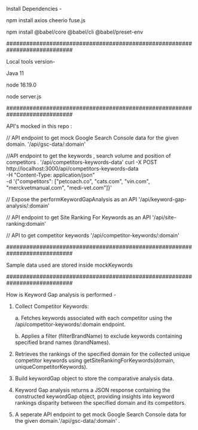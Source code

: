 
Install Dependencies - 

npm install axios cheerio fuse.js

npm install @babel/core @babel/cli @babel/preset-env

############################################################################


Local tools version- 

Java 11

node 16.19.0

node server.js

############################################################################



API's mocked in this repo : 

// API endpoint to get mock Google Search Console data for the given domain.
'/api/gsc-data/:domain'

//API endpoint to get the keywords , search volume and position of competitors .
'/api/competitors-keywords-data'
curl -X POST http://localhost:3000/api/competitors-keywords-data \
    -H "Content-Type: application/json" \
    -d '{"competitors": ["petcoach.co", "cats.com", "vin.com", "merckvetmanual.com", "medi-vet.com"]}'

// Expose the performKeywordGapAnalysis as an API
'/api/keyword-gap-analysis/:domain'


// API endpoint to get Site Ranking For Keywords as an API
'/api/site-ranking:domain'


//  API to get competitor keywords
'/api/competitor-keywords/:domain'

############################################################################



Sample data used are stored inside mockKeywords

############################################################################



How is Keyword Gap analysis is performed - 

1. Collect Competitor Keywords:
   
   a. Fetches keywords associated with each competitor using the /api/competitor-keywords/:domain endpoint.
   
   b. Applies a filter (filterBrandName) to exclude keywords containing specified brand names (brandNames).
3. Retrieves the rankings of the specified domain for the collected unique competitor keywords using getSiteRankingForKeywords(domain, uniqueCompetitorKeywords).
4. Build keywordGap object to store the comparative analysis data.
5. Keyword Gap analysis returns a JSON response containing the constructed keywordGap object, providing insights into keyword rankings disparity between the specified domain and its competitors. 
6. A seperate API endpoint to get mock Google Search Console data for the given domain.'/api/gsc-data/:domain' . 
